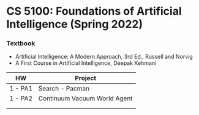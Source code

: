 # CS 5100: Foundations of Artificial Intelligence (Spring 2022)

### Textbook
* Artificial Intelligence: A Modern Approach, 3rd Ed., Russell and Norvig
* A First Course in Artificial Intelligence, Deepak Kehmani


| HW      | Project                      |
|---------|------------------------------|
| 1 - PA1 | Search - Pacman              |
| 1 - PA2 | Continuum Vacuum World Agent |
|         |                              |
|         |                              |
